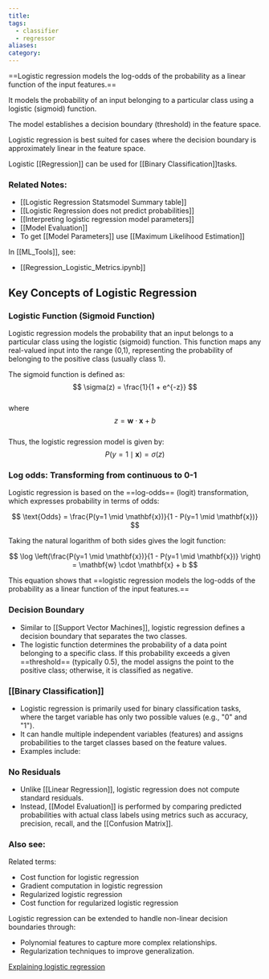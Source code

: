 ```yaml
---
title: 
tags:
  - classifier
  - regressor
aliases: 
category:
---
```

==Logistic regression models the log-odds of the probability as a linear function of the input features.==

It models the probability of an input belonging to a particular class using a logistic (sigmoid) function.

The model establishes a decision boundary (threshold) in the feature space.

Logistic regression is best suited for cases where the decision boundary is approximately linear in the feature space.

Logistic [[Regression]]  can be used for [[Binary Classification]]tasks.

### Related Notes:
- [[Logistic Regression Statsmodel Summary table]]
- [[Logistic Regression does not predict probabilities]]
- [[Interpreting logistic regression model parameters]]
- [[Model Evaluation]]
- To get [[Model Parameters]] use [[Maximum Likelihood Estimation]]

In [[ML_Tools]], see:
- [[Regression_Logistic_Metrics.ipynb]]
## Key Concepts of Logistic Regression

### Logistic Function (Sigmoid Function)

Logistic regression models the probability that an input belongs to a particular class using the logistic (sigmoid) function. This function maps any real-valued input into the range (0,1), representing the probability of belonging to the positive class (usually class 1).

The sigmoid function is defined as:  
$$ \sigma(z) = \frac{1}{1 + e^{-z}} $$  
where  
$$ z = \mathbf{w} \cdot \mathbf{x} + b $$  
Thus, the logistic regression model is given by:  
$$ P(y=1 \mid \mathbf{x}) = \sigma(z) $$  

### Log odds: Transforming from continuous to 0-1

Logistic regression is based on the ==log-odds== (logit) transformation, which expresses probability in terms of odds:

$$ \text{Odds} = \frac{P(y=1 \mid \mathbf{x})}{1 - P(y=1 \mid \mathbf{x})} $$

Taking the natural logarithm of both sides gives the logit function:

$$ \log \left(\frac{P(y=1 \mid \mathbf{x})}{1 - P(y=1 \mid \mathbf{x})} \right) = \mathbf{w} \cdot \mathbf{x} + b $$

This equation shows that ==logistic regression models the log-odds of the probability as a linear function of the input features.==

### Decision Boundary

- Similar to [[Support Vector Machines]], logistic regression defines a decision boundary that separates the two classes.
- The logistic function determines the probability of a data point belonging to a specific class. If this probability exceeds a given ==threshold== (typically 0.5), the model assigns the point to the positive class; otherwise, it is classified as negative.

### [[Binary Classification]]

- Logistic regression is primarily used for binary classification tasks, where the target variable has only two possible values (e.g., "0" and "1").
- It can handle multiple independent variables (features) and assigns probabilities to the target classes based on the feature values.
- Examples include:

### No Residuals

- Unlike [[Linear Regression]], logistic regression does not compute standard residuals.
- Instead, [[Model Evaluation]] is performed by comparing predicted probabilities with actual class labels using metrics such as accuracy, precision, recall, and the [[Confusion Matrix]].

### Also see:

Related terms:
- Cost function for logistic regression
- Gradient computation in logistic regression
- Regularized logistic regression
- Cost function for regularized logistic regression

Logistic regression can be extended to handle non-linear decision boundaries through:
- Polynomial features to capture more complex relationships.
- Regularization techniques to improve generalization.

[Explaining logistic regression](https://www.youtube.com/watch?v=Iju8l2qgaJU)
